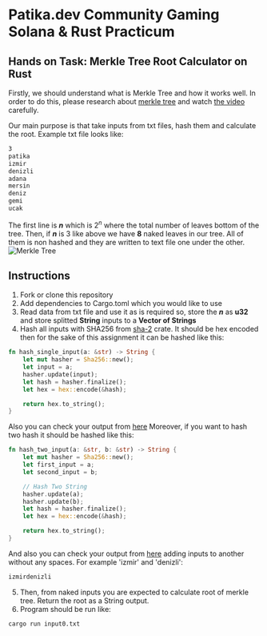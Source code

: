 # Patika.dev Community Gaming Solana & Rust Practicum
## Hands on Task: Merkle Tree Root Calculator on Rust

Firstly, we should understand what is Merkle Tree and how it works well. In order to do this, please research about [merkle tree](https://en.wikipedia.org/wiki/Merkle_tree) and 
watch [the video](https://www.youtube.com/watch?v=n6nEPaE7KZ8) carefully.

Our main purpose is that take inputs from txt files, hash them and calculate the root.
Example txt file looks like:
```txt 
3
patika
izmir
denizli
adana
mersin
deniz
gemi
ucak
```
The first line is **_n_** which is $2^n$ where the total number of leaves bottom of the tree. Then, if **_n_** is 3 like above we have **8** naked leaves in our tree. All of them is non hashed and they are written to text file one under the other.
![Merkle Tree](https://upload.wikimedia.org/wikipedia/commons/9/95/Hash_Tree.svg)

## Instructions

1. Fork or clone this repository
2. Add dependencies to Cargo.toml which you would like to use
3. Read data from txt file and use it as is required so, store the **_n_** as **u32** and store splitted **String** inputs to a **Vector of Strings**
4. Hash all inputs with SHA256 from [sha-2](https://docs.rs/sha2/latest/sha2/) crate. It should be hex encoded then for the sake of this assignment it can be hashed like this:
```rust
fn hash_single_input(a: &str) -> String {
    let mut hasher = Sha256::new();
    let input = a;
    hasher.update(input);
    let hash = hasher.finalize();
    let hex = hex::encode(&hash);

    return hex.to_string();
}
```
Also you can check your output from [here](https://emn178.github.io/online-tools/sha256.html)
Moreover, if you want to hash two hash it should be hashed like this:
```rust
fn hash_two_input(a: &str, b: &str) -> String {
    let mut hasher = Sha256::new();
    let first_input = a;
    let second_input = b;

    // Hash Two String 
    hasher.update(a);
    hasher.update(b);
    let hash = hasher.finalize();
    let hex = hex::encode(&hash);

    return hex.to_string();
}
```
And also you can check your output from [here](https://emn178.github.io/online-tools/sha256.html) adding inputs to another without any spaces.
For example 'izmir' and 'denizli':
```txt
izmirdenizli
```

5. Then, from naked inputs you are expected to calculate root of merkle tree. Return the root as a String output.
6. Program should be run like:

``` cli
cargo run input0.txt
```

